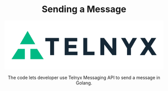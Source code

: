 <div align="center">

# Sending a Message 

![Telnyx](https://github.com/team-telnyx/devrel/blob/main/assets/img/logo-dark.png?raw=true)

The code lets developer use Telnyx Messaging API to send a message in Golang.

</div>

